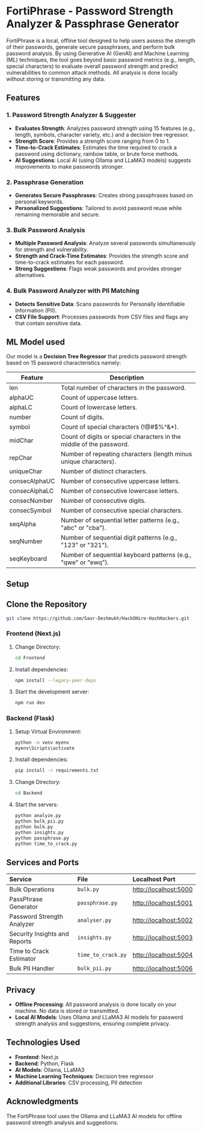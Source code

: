 # FortiPhrase - Password Strength Analyzer & Passphrase Generator

FortiPhrase is a local, offline tool designed to help users assess the strength of their passwords, generate secure passphrases, and perform bulk password analysis. By using Generative AI (GenAI) and Machine Learning (ML) techniques, the tool goes beyond basic password metrics (e.g., length, special characters) to evaluate overall password strength and predict vulnerabilities to common attack methods. All analysis is done locally without storing or transmitting any data.

## Features

### 1. Password Strength Analyzer & Suggester
- **Evaluates Strength**: Analyzes password strength using 15 features (e.g., length, symbols, character variety, etc.) and a decision tree regressor.
- **Strength Score**: Provides a strength score ranging from 0 to 1.
- **Time-to-Crack Estimates**: Estimates the time required to crack a password using dictionary, rainbow table, or brute force methods.
- **AI Suggestions**: Local AI (using Ollama and LLaMA3 models) suggests improvements to make passwords stronger.

### 2. Passphrase Generation
- **Generates Secure Passphrases**: Creates strong passphrases based on personal keywords.
- **Personalized Suggestions**: Tailored to avoid password reuse while remaining memorable and secure.

### 3. Bulk Password Analysis
- **Multiple Password Analysis**: Analyze several passwords simultaneously for strength and vulnerability.
- **Strength and Crack-Time Estimates**: Provides the strength score and time-to-crack estimates for each password.
- **Strong Suggestions**: Flags weak passwords and provides stronger alternatives.

### 4. Bulk Password Analyzer with PII Matching
- **Detects Sensitive Data**: Scans passwords for Personally Identifiable Information (PII).
- **CSV File Support**: Processes passwords from CSV files and flags any that contain sensitive data.


## ML Model used
Our model is a **Decision Tree Regressor** that predicts password strength based on 15 password characteristics namely:

| Feature         | Description                                                                 |
|-----------------|-----------------------------------------------------------------------------|
| len             | Total number of characters in the password.                                 |
| alphaUC         | Count of uppercase letters.                                                  |
| alphaLC         | Count of lowercase letters.                                                  |
| number          | Count of digits.                                                             |
| symbol          | Count of special characters (!@#$%^&*).                                      |
| midChar         | Count of digits or special characters in the middle of the password.        |
| repChar         | Number of repeating characters (length minus unique characters).            |
| uniqueChar      | Number of distinct characters.                                               |
| consecAlphaUC   | Number of consecutive uppercase letters.                                     |
| consecAlphaLC   | Number of consecutive lowercase letters.                                     |
| consecNumber    | Number of consecutive digits.                                                |
| consecSymbol    | Number of consecutive special characters.                                    |
| seqAlpha        | Number of sequential letter patterns (e.g., "abc" or "cba").                 |
| seqNumber       | Number of sequential digit patterns (e.g., "123" or "321").                  |
| seqKeyboard     | Number of sequential keyboard patterns (e.g., "qwe" or "ewq").               |





## Setup

## Clone the Repository
```bash
git clone https://github.com/Saur-Deshmukh/HackOHire-HashHackers.git
```

### Frontend (Next.js)
1. Change Directory:
   ```bash
   cd Frontend
   ```
2. Install dependencies:
    ```bash
    npm install --legacy-peer-deps
    ```

2. Start the development server:
    ```bash
    npm run dev
    ```

### Backend (Flask)
1. Setup Virtual Environment:
   ```bash
   python -m venv myenv
   myenv\Scripts\activate
   ```
2. Install dependencies:
    ```bash
    pip install -r requirements.txt
    ```
3. Change Directory:
   ```bash
   cd Backend
   ```
4. Start the servers:
   ```bash
   python analyze.py
   python bulk_pii.py
   python bulk.py
   python insights.py
   python passphrase.py
   python time_to_crack.py
   ```
## Services and Ports

| Service | File | Localhost Port |
|:--------|:-----|:--------------|
| Bulk Operations | `bulk.py` | [http://localhost:5000](http://localhost:5000) |
| PassPhrase Generator | `passphrase.py` | [http://localhost:5001](http://localhost:5001) |
| Password Strength Analyzer | `analyser.py` | [http://localhost:5002](http://localhost:5002) |
| Security Insights and Reports | `insights.py` | [http://localhost:5003](http://localhost:5003) |
| Time to Crack Estimator | `time_to_crack.py` | [http://localhost:5004](http://localhost:5004) |
| Bulk PII Handler | `bulk_pii.py` | [http://localhost:5006](http://localhost:5006) |



## Privacy
- **Offline Processing**: All password analysis is done locally on your machine. No data is stored or transmitted.
- **Local AI Models**: Uses Ollama and LLaMA3 AI models for password strength analysis and suggestions, ensuring complete privacy.

## Technologies Used
- **Frontend**: Next.js
- **Backend**: Python, Flask
- **AI Models**: Ollama, LLaMA3
- **Machine Learning Techniques**: Decision tree regressor
- **Additional Libraries**: CSV processing, PII detection


## Acknowledgments
The FortiPhrase tool uses the Ollama and LLaMA3 AI models for offline password strength analysis and suggestions.


